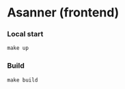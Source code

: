 # Asanner (frontend)

### Local start

```makefile
make up
```

### Build

```makefile
make build
```